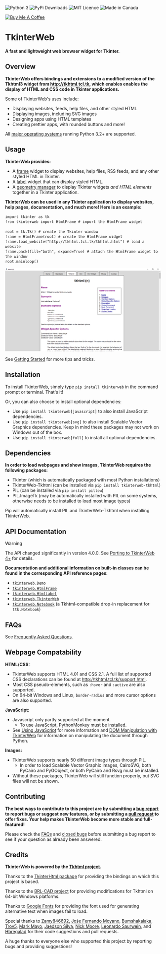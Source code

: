 ![Python 3](https://img.shields.io/pypi/pyversions/tkinterweb)
![PyPi Downloads](https://static.pepy.tech/badge/tkinterweb/month)
![MIT Licence](https://img.shields.io/pypi/l/tkinterweb) 
![Made in Canada](https://img.shields.io/badge/%F0%9F%87%A8%F0%9F%87%A6%20made%20in%20Canada-grey)

<a href="https://www.buymeacoffee.com/andereoo" target="_blank"><img src="https://cdn.buymeacoffee.com/buttons/v2/default-violet.png" alt="Buy Me A Coffee" style="height: 35px !important;width: 140px !important;" ></a>

# TkinterWeb 
**A fast and lightweight web browser widget for Tkinter.**

## Overview
**TkinterWeb offers bindings and extensions to a modified version of the Tkhtml3 widget from http://tkhtml.tcl.tk, which enables enables the display of HTML and CSS code in Tkinter applications.** 

Some of TkinterWeb's uses include:
* Displaying websites, feeds, help files, and other styled HTML
* Displaying images, including SVG images
* Designing apps using HTML templates
* Creating prettier apps, with rounded buttons and more!

All [major operating systems](https://tkinterweb.readthedocs.io/en/latest/compatibility.html#a-note-on-tkhtml-binaries) running Python 3.2+ are supported. 

## Usage

**TkinterWeb provides:**
* A [frame](https://tkinterweb.readthedocs.io/en/latest/api/htmlframe.html) widget to display websites, help files, RSS feeds, and any other styled HTML in Tkinter.
* A [label](https://tkinterweb.readthedocs.io/en/latest/api/htmlframe.html#tkinterweb.HtmlLabel) widget that can display styled HTML.
* A [geometry manager](https://tkinterweb.readthedocs.io/en/latest/geometry.html) to display Tkinter widgets *and HTML elements* together in a Tkinter application.

**TkinterWeb can be used in any Tkinter application to display websites, help pages, documentation, and much more! Here is an example:**
```
import tkinter as tk
from tkinterweb import HtmlFrame # import the HtmlFrame widget

root = tk.Tk() # create the Tkinter window
frame = HtmlFrame(root) # create the HtmlFrame widget
frame.load_website("http://tkhtml.tcl.tk/tkhtml.html") # load a website
frame.pack(fill="both", expand=True) # attach the HtmlFrame widget to the window
root.mainloop()
```
![TkinterWeb](/images/tkinterweb-tkhtml.png)

See [Getting Started](https://tkinterweb.readthedocs.io/en/latest/usage.html) for more tips and tricks.

## Installation
To install TkinterWeb, simply type `pip install tkinterweb` in the command prompt or terminal. That's it!

Or, you can also choose to install optional dependencies: 
* Use `pip install tkinterweb[javascript]` to also install JavaScript dependencies.
* Use `pip install tkinterweb[svg]` to also install Scalable Vector Graphics dependencies. Keep in mind these packages may not work on Windows out of the box.
* Use `pip install tkinterweb[full]` to install all optional dependencies.

## Dependencies
**In order to load webpages and show images, TkinterWeb requires the following packages:**
* Tkinter (which is automatically packaged with most Python installations)
* TkinterWeb-Tkhtml (can be installed via `pip install tkinterweb-tkhtml`)
* PIL (can be installed via `pip install pillow`)
* PIL.ImageTk (may be automatically installed with PIL on some systems, otherwise needs to be installed to load most image types)

Pip will automatically install PIL and TkinterWeb-Tkhtml when installing TkinterWeb.

## API Documentation

> [!WARNING]
> The API changed significantly in version 4.0.0. See [Porting to TkinterWeb 4+](https://tkinterweb.readthedocs.io/en/latest/upgrading.html) for details.

**Documentation and additional information on built-in classes can be found in the corresponding API reference pages:**
* [`tkinterweb.Demo`](https://tkinterweb.readthedocs.io/en/latest/usage.html#installation)
* [`tkinterweb.HtmlFrame`](https://tkinterweb.readthedocs.io/en/latest/api/htmlframe.html)
* [`tkinterweb.HtmlLabel`](https://tkinterweb.readthedocs.io/en/latest/api/htmlframe.html#tkinterweb.HtmlLabel)
* [`tkinterweb.TkinterWeb`](https://tkinterweb.readthedocs.io/en/latest/api/tkinterweb.html)
* [`tkinterweb.Notebook`](https://tkinterweb.readthedocs.io/en/latest/api/notebook.html) (a Tkhtml-compatible drop-in replacement for `ttk.Notebook`)

## FAQs
See [Frequently Asked Questions](https://tkinterweb.readthedocs.io/en/latest/faq.html).

## Webpage Compatability
**HTML/CSS:**
* TkinterWeb supports HTML 4.01 and CSS 2.1. A full list of supported CSS declarations can be found at http://tkhtml.tcl.tk/support.html. 
* Most CSS pseudo-elements, such as `:hover` and `:active` are also supported. 
* On 64-bit Windows and Linux, ``border-radius`` and more cursor options are also supported. 

**JavaScript:**
* Javascript only partly supported at the moment.
   * To use JavaScript, PythonMonkey must be installed.
* See [Using JavaScript](https://tkinterweb.readthedocs.io/en/latest/javascript.html) for more information and [DOM Manipulation with TkinterWeb](https://tkinterweb.readthedocs.io/en/latest/dom.html) for information on manipulating the document through Python.

**Images:**
* TkinterWeb supports nearly 50 different image types through PIL.
    * In order to load Scalable Vector Graphic images, CairoSVG, both PyCairo and PyGObject, or both PyCairo and Rsvg must be installed. 
* Without these packages, TkinterWeb will still function properly, but SVG files will not be shown.

## Contributing
**The best ways to contribute to this project are by submitting a [bug report](https://github.com/Andereoo/TkinterWeb/issues/new) to report bugs or suggest new features, or by submitting a [pull request](https://github.com/Andereoo/TkinterWeb/pulls) to offer fixes. Your help makes TkinterWeb become more stable and full-featured!**

Please check the [FAQs](https://tkinterweb.readthedocs.io/en/latest/faq.html) and [closed bugs](https://github.com/Andereoo/TkinterWeb/issues?q=is%3Aissue) before submitting a bug report to see if your question as already been answered.

## Credits
**TkinterWeb is powered by the [Tkhtml project](http://tkhtml.tcl.tk/index.html).**

Thanks to the [TkinterHtml package](https://bitbucket.org/aivarannamaa/tkinterhtml) for providing the bindings on which this project is based.

Thanks to the [BRL-CAD project](https://github.com/BRL-CAD/brlcad) for providing modifications for Tkhtml on 64-bit Windows platforms.

Thanks to [Google Fonts](https://github.com/google/fonts) for providing the font used for generating alternative text when images fail to load.

Special thanks to [Zamy846692](https://github.com/Zamy846692), [Jośe Fernando Moyano](https://github.com/jofemodo), [Bumshakalaka](https://github.com/Bumshakalaka), [Trov5](https://github.com/TRVRStash), [Mark Mayo](https://github.com/marksmayo), [Jaedson Silva](https://github.com/jaedsonpys), [Nick Moore](https://github.com/nickzoic), [Leonardo Saurwein](https://github.com/Sau1707), and [Hbregalad](https://github.com/hbregalad) for their code suggestions and pull requests.

A huge thanks to everyone else who supported this project by reporting bugs and providing suggestions!
